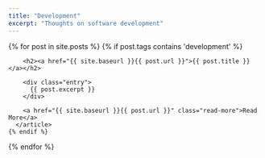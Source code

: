 ```yaml
---
title: "Development"
excerpt: "Thoughts on software development"
---
```


<div class="posts">
  {% for post in site.posts %}
    {% if post.tags contains 'development' %}
      <article class="post">

        <h2><a href="{{ site.baseurl }}{{ post.url }}">{{ post.title }}</a></h2>

        <div class="entry">
          {{ post.excerpt }}
        </div>

        <a href="{{ site.baseurl }}{{ post.url }}" class="read-more">Read More</a>
      </article>
    {% endif %}
  {% endfor %}
</div>
